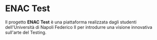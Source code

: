 # ENAC Test

Il progetto **ENAC Test** è una piattaforma realizzata dagli studenti dell'Università di Napoli Federico II per introdurre una visione innovativa sull'arte del Testing.